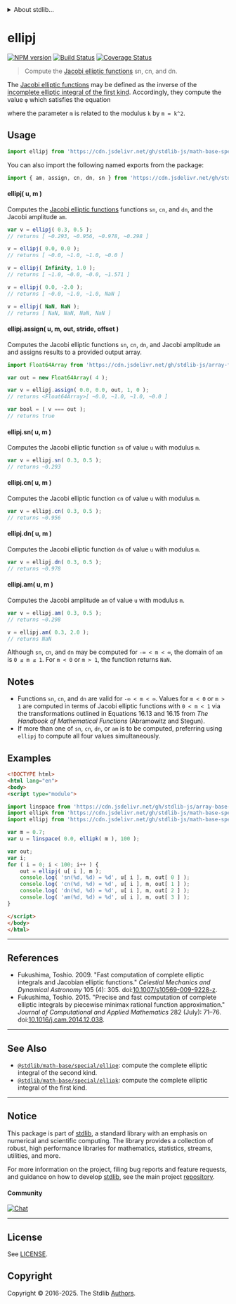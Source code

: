 <!--

@license Apache-2.0

Copyright (c) 2019 The Stdlib Authors.

Licensed under the Apache License, Version 2.0 (the "License");
you may not use this file except in compliance with the License.
You may obtain a copy of the License at

   http://www.apache.org/licenses/LICENSE-2.0

Unless required by applicable law or agreed to in writing, software
distributed under the License is distributed on an "AS IS" BASIS,
WITHOUT WARRANTIES OR CONDITIONS OF ANY KIND, either express or implied.
See the License for the specific language governing permissions and
limitations under the License.

-->


<details>
  <summary>
    About stdlib...
  </summary>
  <p>We believe in a future in which the web is a preferred environment for numerical computation. To help realize this future, we've built stdlib. stdlib is a standard library, with an emphasis on numerical and scientific computation, written in JavaScript (and C) for execution in browsers and in Node.js.</p>
  <p>The library is fully decomposable, being architected in such a way that you can swap out and mix and match APIs and functionality to cater to your exact preferences and use cases.</p>
  <p>When you use stdlib, you can be absolutely certain that you are using the most thorough, rigorous, well-written, studied, documented, tested, measured, and high-quality code out there.</p>
  <p>To join us in bringing numerical computing to the web, get started by checking us out on <a href="https://github.com/stdlib-js/stdlib">GitHub</a>, and please consider <a href="https://opencollective.com/stdlib">financially supporting stdlib</a>. We greatly appreciate your continued support!</p>
</details>

# ellipj

[![NPM version][npm-image]][npm-url] [![Build Status][test-image]][test-url] [![Coverage Status][coverage-image]][coverage-url] <!-- [![dependencies][dependencies-image]][dependencies-url] -->

> Compute the [Jacobi elliptic functions][jacobi-elliptic] sn, cn, and dn.

<section class="intro">

The [Jacobi elliptic functions][jacobi-elliptic] may be defined as the inverse of the [incomplete elliptic integral of the first kind][incomplete-elliptic]. Accordingly, they compute the value `φ` which satisfies the equation

<!-- <equation class="equation" label="eq:incomplete_elliptic_integral_first_kind" align="center" raw="u=\int_{0}^{\varphi}{\frac {\mathrm{d} \theta }{\sqrt {1-m\sin^{2}\theta }}}" alt="Incomplete elliptic integral of the first kind"> -->

<!-- </equation> -->

where the parameter `m` is related to the modulus `k` by `m = k^2`.

</section>

<!-- /.intro -->



<section class="usage">

## Usage

```javascript
import ellipj from 'https://cdn.jsdelivr.net/gh/stdlib-js/math-base-special-ellipj@esm/index.mjs';
```

You can also import the following named exports from the package:

```javascript
import { am, assign, cn, dn, sn } from 'https://cdn.jsdelivr.net/gh/stdlib-js/math-base-special-ellipj@esm/index.mjs';
```

#### ellipj( u, m )

Computes the [Jacobi elliptic functions][jacobi-elliptic] functions `sn`, `cn`, and `dn`, and the Jacobi amplitude `am`.

```javascript
var v = ellipj( 0.3, 0.5 );
// returns [ ~0.293, ~0.956, ~0.978, ~0.298 ]

v = ellipj( 0.0, 0.0 );
// returns [ ~0.0, ~1.0, ~1.0, ~0.0 ]

v = ellipj( Infinity, 1.0 );
// returns [ ~1.0, ~0.0, ~0.0, ~1.571 ]

v = ellipj( 0.0, -2.0 );
// returns [ ~0.0, ~1.0, ~1.0, NaN ]

v = ellipj( NaN, NaN );
// returns [ NaN, NaN, NaN, NaN ]
```

#### ellipj.assign( u, m, out, stride, offset )

Computes the Jacobi elliptic functions `sn`, `cn`, `dn`, and Jacobi amplitude `am` and assigns results to a provided output array.

```javascript
import Float64Array from 'https://cdn.jsdelivr.net/gh/stdlib-js/array-float64@esm/index.mjs';

var out = new Float64Array( 4 );

var v = ellipj.assign( 0.0, 0.0, out, 1, 0 );
// returns <Float64Array>[ ~0.0, ~1.0, ~1.0, ~0.0 ]

var bool = ( v === out );
// returns true
```

#### ellipj.sn( u, m )

Computes the Jacobi elliptic function `sn` of value `u` with modulus `m`.

```javascript
var v = ellipj.sn( 0.3, 0.5 );
// returns ~0.293
```

#### ellipj.cn( u, m )

Computes the Jacobi elliptic function `cn` of value `u` with modulus `m`.

```javascript
var v = ellipj.cn( 0.3, 0.5 );
// returns ~0.956
```

#### ellipj.dn( u, m )

Computes the Jacobi elliptic function `dn` of value `u` with modulus `m`.

```javascript
var v = ellipj.dn( 0.3, 0.5 );
// returns ~0.978
```

#### ellipj.am( u, m )

Computes the Jacobi amplitude `am` of value `u` with modulus `m`.

```javascript
var v = ellipj.am( 0.3, 0.5 );
// returns ~0.298

v = ellipj.am( 0.3, 2.0 );
// returns NaN
```

Although `sn`, `cn`, and `dn` may be computed for `-∞ < m < ∞`, the domain of `am` is `0 ≤ m ≤ 1`. For `m < 0` or `m > 1`, the function returns `NaN`.

</section>

<!-- /.usage -->

<section class="notes">

## Notes

-   Functions `sn`, `cn`, and `dn` are valid for `-∞ < m < ∞`. Values for `m < 0` or `m > 1` are computed in terms of Jacobi elliptic functions with `0 < m < 1` via the transformations outlined in Equations 16.13 and 16.15 from _The Handbook of Mathematical Functions_ (Abramowitz and Stegun).
-   If more than one of `sn`, `cn`, `dn`, or `am` is to be computed, preferring using `ellipj` to compute all four values simultaneously.

</section>

<!-- /.notes -->

<section class="examples">

## Examples

<!-- eslint no-undef: "error" -->

```html
<!DOCTYPE html>
<html lang="en">
<body>
<script type="module">

import linspace from 'https://cdn.jsdelivr.net/gh/stdlib-js/array-base-linspace@esm/index.mjs';
import ellipk from 'https://cdn.jsdelivr.net/gh/stdlib-js/math-base-special-ellipk@esm/index.mjs';
import ellipj from 'https://cdn.jsdelivr.net/gh/stdlib-js/math-base-special-ellipj@esm/index.mjs';

var m = 0.7;
var u = linspace( 0.0, ellipk( m ), 100 );

var out;
var i;
for ( i = 0; i < 100; i++ ) {
    out = ellipj( u[ i ], m );
    console.log( 'sn(%d, %d) = %d', u[ i ], m, out[ 0 ] );
    console.log( 'cn(%d, %d) = %d', u[ i ], m, out[ 1 ] );
    console.log( 'dn(%d, %d) = %d', u[ i ], m, out[ 2 ] );
    console.log( 'am(%d, %d) = %d', u[ i ], m, out[ 3 ] );
}

</script>
</body>
</html>
```

</section>

<!-- /.examples -->

<!-- C interface documentation. -->



* * *

<section class="references">

## References

-   Fukushima, Toshio. 2009. "Fast computation of complete elliptic integrals and Jacobian elliptic functions." _Celestial Mechanics and Dynamical Astronomy_ 105 (4): 305. doi:[10.1007/s10569-009-9228-z][@fukushima:2009a].
-   Fukushima, Toshio. 2015. "Precise and fast computation of complete elliptic integrals by piecewise minimax rational function approximation." _Journal of Computational and Applied Mathematics_ 282 (July): 71–76. doi:[10.1016/j.cam.2014.12.038][@fukushima:2015a].

</section>

<!-- /.references -->

<!-- Section for related `stdlib` packages. Do not manually edit this section, as it is automatically populated. -->

<section class="related">

* * *

## See Also

-   <span class="package-name">[`@stdlib/math-base/special/ellipe`][@stdlib/math/base/special/ellipe]</span><span class="delimiter">: </span><span class="description">compute the complete elliptic integral of the second kind.</span>
-   <span class="package-name">[`@stdlib/math-base/special/ellipk`][@stdlib/math/base/special/ellipk]</span><span class="delimiter">: </span><span class="description">compute the complete elliptic integral of the first kind.</span>

</section>

<!-- /.related -->

<!-- Section for all links. Make sure to keep an empty line after the `section` element and another before the `/section` close. -->


<section class="main-repo" >

* * *

## Notice

This package is part of [stdlib][stdlib], a standard library with an emphasis on numerical and scientific computing. The library provides a collection of robust, high performance libraries for mathematics, statistics, streams, utilities, and more.

For more information on the project, filing bug reports and feature requests, and guidance on how to develop [stdlib][stdlib], see the main project [repository][stdlib].

#### Community

[![Chat][chat-image]][chat-url]

---

## License

See [LICENSE][stdlib-license].


## Copyright

Copyright &copy; 2016-2025. The Stdlib [Authors][stdlib-authors].

</section>

<!-- /.stdlib -->

<!-- Section for all links. Make sure to keep an empty line after the `section` element and another before the `/section` close. -->

<section class="links">

[npm-image]: http://img.shields.io/npm/v/@stdlib/math-base-special-ellipj.svg
[npm-url]: https://npmjs.org/package/@stdlib/math-base-special-ellipj

[test-image]: https://github.com/stdlib-js/math-base-special-ellipj/actions/workflows/test.yml/badge.svg?branch=main
[test-url]: https://github.com/stdlib-js/math-base-special-ellipj/actions/workflows/test.yml?query=branch:main

[coverage-image]: https://img.shields.io/codecov/c/github/stdlib-js/math-base-special-ellipj/main.svg
[coverage-url]: https://codecov.io/github/stdlib-js/math-base-special-ellipj?branch=main

<!--

[dependencies-image]: https://img.shields.io/david/stdlib-js/math-base-special-ellipj.svg
[dependencies-url]: https://david-dm.org/stdlib-js/math-base-special-ellipj/main

-->

[chat-image]: https://img.shields.io/gitter/room/stdlib-js/stdlib.svg
[chat-url]: https://app.gitter.im/#/room/#stdlib-js_stdlib:gitter.im

[stdlib]: https://github.com/stdlib-js/stdlib

[stdlib-authors]: https://github.com/stdlib-js/stdlib/graphs/contributors

[umd]: https://github.com/umdjs/umd
[es-module]: https://developer.mozilla.org/en-US/docs/Web/JavaScript/Guide/Modules

[deno-url]: https://github.com/stdlib-js/math-base-special-ellipj/tree/deno
[deno-readme]: https://github.com/stdlib-js/math-base-special-ellipj/blob/deno/README.md
[umd-url]: https://github.com/stdlib-js/math-base-special-ellipj/tree/umd
[umd-readme]: https://github.com/stdlib-js/math-base-special-ellipj/blob/umd/README.md
[esm-url]: https://github.com/stdlib-js/math-base-special-ellipj/tree/esm
[esm-readme]: https://github.com/stdlib-js/math-base-special-ellipj/blob/esm/README.md
[branches-url]: https://github.com/stdlib-js/math-base-special-ellipj/blob/main/branches.md

[stdlib-license]: https://raw.githubusercontent.com/stdlib-js/math-base-special-ellipj/main/LICENSE

[jacobi-elliptic]: https://en.wikipedia.org/wiki/Jacobi_elliptic_functions

[incomplete-elliptic]: https://en.wikipedia.org/wiki/Elliptic_integral

[@fukushima:2009a]: https://doi.org/10.1007/s10569-009-9228-z

[@fukushima:2015a]: https://doi.org/10.1016/j.cam.2014.12.038

<!-- <related-links> -->

[@stdlib/math/base/special/ellipe]: https://github.com/stdlib-js/math-base-special-ellipe/tree/esm

[@stdlib/math/base/special/ellipk]: https://github.com/stdlib-js/math-base-special-ellipk/tree/esm

<!-- </related-links> -->

</section>

<!-- /.links -->
